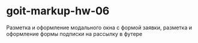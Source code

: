 # goit-markup-hw-06
Разметка и оформление модального окна с формой заявки, разметка и оформление формы подписки на рассылку в футере
